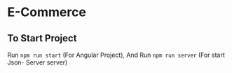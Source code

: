 # E-Commerce

## To Start Project

Run `npm run start` (For Angular Project), And Run `npm run server` (For start Json- Server server)
